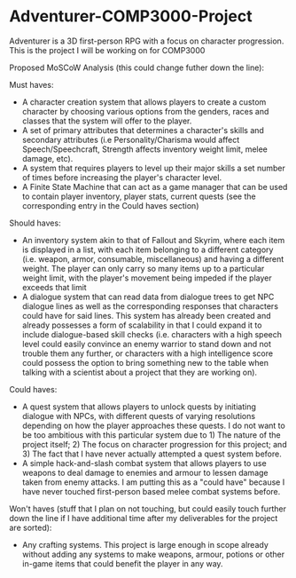 # Adventurer-COMP3000-Project
Adventurer is a 3D first-person RPG with a focus on character progression. This is the project I will be working on for COMP3000

Proposed MoSCoW Analysis (this could change futher down the line):

Must haves:
- A character creation system that allows players to create a custom character by choosing various options from the genders, races and classes that the system will offer to the player.
- A set of primary attributes that determines a character's skills and secondary attributes (i.e Personality/Charisma would affect Speech/Speechcraft, Strength affects inventory weight limit, melee damage, etc).
- A system that requires players to level up their major skills a set number of times before increasing the player's character level.
- A Finite State Machine that can act as a game manager that can be used to contain player inventory, player stats, current quests (see the corresponding entry in the Could haves section)

Should haves:
- An inventory system akin to that of Fallout and Skyrim, where each item is displayed in a list, with each item belonging to a different category (i.e. weapon, armor, consumable, miscellaneous) and having a different weight. The player can only carry so many items up to a particular weight limit, with the player's movement being impeded if the player exceeds that limit
- A dialogue system that can read data from dialogue trees to get NPC dialogue lines as well as the corresponding responses that characters could have for said lines. This system has already been created and already possesses a form of scalability in that I could expand it to include dialogue-based skill checks (i.e. characters with a high speech level could easily convince an enemy warrior to stand down and not trouble them any further, or characters with a high intelligence score could possess the option to bring something new to the table when talking with a scientist about a project that they are working on).

Could haves:
- A quest system that allows players to unlock quests by initiating dialogue with NPCs, with different quests of varying resolutions depending on how the player approaches these quests. I do not want to be too ambitious with this particular system due to 1) The nature of the project itself; 2) The focus on character progression for this project; and 3) The fact that I have never actually attempted a quest system before. 
- A simple hack-and-slash combat system that allows players to use weapons to deal damage to enemies and armour to lessen damage taken from enemy attacks. I am putting this as a "could have" because I have never touched first-person based melee combat systems before.

Won't haves (stuff that I plan on not touching, but could easily touch further down the line if I have additional time after my deliverables for the project are sorted): 
- Any crafting systems. This project is large enough in scope already without adding any systems to make weapons, armour, potions or other in-game items that could benefit the player in any way.
